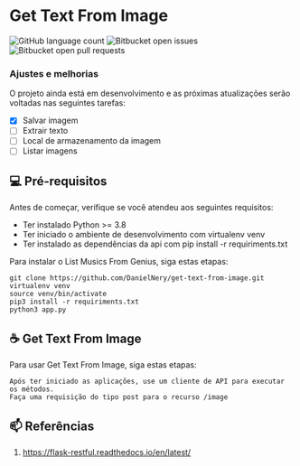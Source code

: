 # Get Text From Image

![GitHub language count](https://img.shields.io/github/languages/count/iuricode/README-template?style=for-the-badge)
![Bitbucket open issues](https://img.shields.io/bitbucket/issues/iuricode/README-template?style=for-the-badge)
![Bitbucket open pull requests](https://img.shields.io/bitbucket/pr-raw/iuricode/README-template?style=for-the-badge)

### Ajustes e melhorias

O projeto ainda está em desenvolvimento e as próximas atualizações serão voltadas nas seguintes tarefas:

- [x] Salvar imagem
- [ ] Extrair texto
- [ ] Local de armazenamento da imagem
- [ ] Listar imagens

## 💻 Pré-requisitos

Antes de começar, verifique se você atendeu aos seguintes requisitos:
* Ter instalado Python >= 3.8
* Ter iniciado o ambiente de desenvolvimento com virtualenv venv
* Ter instalado as dependências da api com pip install -r requiriments.txt

Para instalar o List Musics From Genius, siga estas etapas:

```
git clone https://github.com/DanielNery/get-text-from-image.git
virtualenv venv
source venv/bin/activate
pip3 install -r requiriments.txt
python3 app.py
```

## ☕ Get Text From Image

Para usar Get Text From Image, siga estas etapas:

```
Após ter iniciado as aplicações, use um cliente de API para executar os métodos.
Faça uma requisição do tipo post para o recurso /image
```

## 📫 Referências

1. https://flask-restful.readthedocs.io/en/latest/
